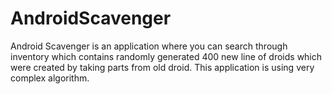 # AndroidScavenger
Android Scavenger is an application where you can search through inventory which contains randomly generated 400 new line of droids which were created by taking parts from old droid. This application is using very complex algorithm.
